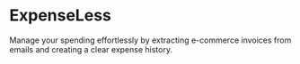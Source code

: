 # ExpenseLess
Manage your spending effortlessly by extracting e-commerce invoices from emails and creating a clear expense history.
